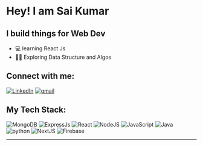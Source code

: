 # Hey! I am Sai Kumar
## I build things for Web Dev
- 💻 learning React Js
- 🧑‍💼 Exploring Data Structure and Algos


## Connect with me:
[![LinkedIn](https://img.shields.io/badge/LinkedIn-%230077B5.svg?logo=linkedin&logoColor=white)](https://linkedin.com/in/saikumar1277)
[![gmail](https://img.shields.io/badge/gmail-%231DA1F2.svg?logo=gmail&logoColor=white)](mailto:kongarisaikumar12@gmail.com) 



## My Tech Stack:
![MongoDB](https://img.shields.io/badge/MongoDB-%234ea94b.svg?style=for-the-badge&logo=mongodb&logoColor=white) ![ExpressJs](https://img.shields.io/badge/Express.js-404D59?style=for-the-badge) ![React](https://img.shields.io/badge/react-%2320232a.svg?style=for-the-badge&logo=react&logoColor=%2361DAFB) ![NodeJS](https://img.shields.io/badge/Node.js-43853D?style=for-the-badge&logo=node.js&logoColor=white) ![JavaScript](https://img.shields.io/badge/javascript-%23323330.svg?style=for-the-badge&logo=javascript&logoColor=%23F7DF1E) ![Java](https://img.shields.io/badge/java-%230072C6.svg?style=for-the-badge&logo=java&logoColor=white) ![python](https://img.shields.io/badge/python-%23593d88.svg?style=for-the-badge&logo=redux&logoColor=white) ![NextJS](https://img.shields.io/badge/Next.js-000?logo=nextdotjs&logoColor=fff&style=for-the-badge) ![Firebase](https://img.shields.io/badge/Firebase-039BE5?style=for-the-badge&logo=Firebase&logoColor=white) 


---
